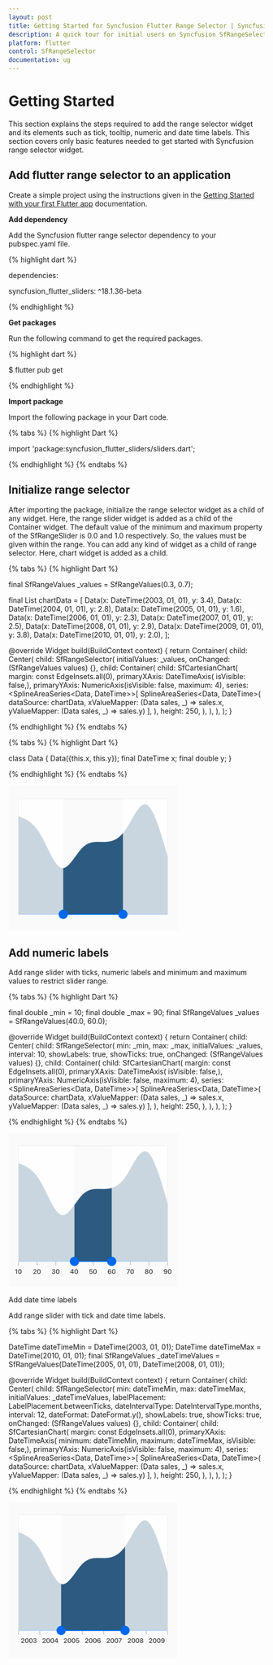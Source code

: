 ```yaml
---
layout: post
title: Getting Started for Syncfusion Flutter Range Selector | Syncfusion
description: A quick tour for initial users on Syncfusion SfRangeSelector for flutter platform
platform: flutter
control: SfRangeSelector
documentation: ug
---
```


# Getting Started
This section explains the steps required to add the range selector widget and its elements such as tick, tooltip, numeric and date time labels. This section covers only basic features needed to get started with Syncfusion range selector widget.

## Add flutter range selector to an application
Create a simple project using the instructions given in the [Getting Started with your first Flutter app](https://flutter.dev/docs/get-started/test-drive?tab=vscode#create-app) documentation.

**Add dependency**

Add the Syncfusion flutter range selector dependency to your pubspec.yaml file.

{% highlight dart %}

dependencies:

syncfusion_flutter_sliders: ^18.1.36-beta

{% endhighlight %}

**Get packages** 

Run the following command to get the required packages.

{% highlight dart %}

$ flutter pub get

{% endhighlight %}

**Import package**

Import the following package in your Dart code.

{% tabs %}
{% highlight Dart %}

import 'package:syncfusion_flutter_sliders/sliders.dart';

{% endhighlight %}
{% endtabs %}

## Initialize range selector

After importing the package, initialize the range selector widget as a child of any widget. Here, the range slider widget is added as a child of the Container widget. The default value of the minimum and maximum property of the SfRangeSlider is 0.0 and 1.0 respectively. So, the values must be given within the range. You can add any kind of widget as a child of range selector. Here, chart widget is added as a child.

{% tabs %}
{% highlight Dart %}

final SfRangeValues _values = SfRangeValues(0.3, 0.7);

final List<Data> chartData = <Data>[
  Data(x: DateTime(2003, 01, 01), y: 3.4),
  Data(x: DateTime(2004, 01, 01), y: 2.8),
  Data(x: DateTime(2005, 01, 01), y: 1.6),
  Data(x: DateTime(2006, 01, 01), y: 2.3),
  Data(x: DateTime(2007, 01, 01), y: 2.5),
  Data(x: DateTime(2008, 01, 01), y: 2.9),
  Data(x: DateTime(2009, 01, 01), y: 3.8),
  Data(x: DateTime(2010, 01, 01), y: 2.0),
];

@override
Widget build(BuildContext context) {
  return Container(
      child: Center(
        child: SfRangeSelector(
          initialValues: _values,
          onChanged: (SfRangeValues values) {},
          child: Container(
            child: SfCartesianChart(
              margin: const EdgeInsets.all(0),
              primaryXAxis: DateTimeAxis(
                isVisible: false,),
              primaryYAxis: NumericAxis(isVisible: false, maximum: 4),
              series: <SplineAreaSeries<Data, DateTime>>[
                SplineAreaSeries<Data, DateTime>(
                    dataSource: chartData,
                    xValueMapper: (Data sales, _) => sales.x,
                    yValueMapper: (Data sales, _) => sales.y)
              ],
            ),
            height: 250,
          ),
        ),
      ),
  );
}

{% endhighlight %}
{% endtabs %}

{% tabs %}
{% highlight Dart %}

class Data {
  Data({this.x, this.y});
  final DateTime x;
  final double y;
}

{% endhighlight %}
{% endtabs %}

![Default range selector](images/getting-started/default-range-selector.png)

## Add numeric labels

Add range slider with ticks, numeric labels and minimum and maximum values to restrict slider range.

{% tabs %}
{% highlight Dart %}

final double _min = 10;
final double _max = 90;
final SfRangeValues _values = SfRangeValues(40.0, 60.0);

@override
Widget build(BuildContext context) {
  return Container(
      child: Center(
        child: SfRangeSelector(
          min: _min,
          max: _max,
          initialValues: _values,
          interval: 10,
          showLabels: true,
          showTicks: true,
          onChanged: (SfRangeValues values) {},
          child: Container(
            child: SfCartesianChart(
              margin: const EdgeInsets.all(0),
              primaryXAxis: DateTimeAxis(
                isVisible: false,),
              primaryYAxis: NumericAxis(isVisible: false, maximum: 4),
              series: <SplineAreaSeries<Data, DateTime>>[
                SplineAreaSeries<Data, DateTime>(
                    dataSource: chartData,
                    xValueMapper: (Data sales, _) => sales.x,
                    yValueMapper: (Data sales, _) => sales.y)
              ],
            ),
            height: 250,
          ),
        ),
      ),
  );
}

{% endhighlight %}
{% endtabs %}

![Numeric range selector](images/getting-started/numeric-range-selector.png)

Add date time labels

Add range slider with tick and date time labels.

{% tabs %}
{% highlight Dart %}

DateTime dateTimeMin = DateTime(2003, 01, 01);
DateTime dateTimeMax = DateTime(2010, 01, 01);
final SfRangeValues _dateTimeValues = SfRangeValues(DateTime(2005, 01, 01), DateTime(2008, 01, 01));

@override
Widget build(BuildContext context) {
  return Container(
      child: Center(
        child: SfRangeSelector(
          min: dateTimeMin,
          max: dateTimeMax,
          initialValues: _dateTimeValues,
          labelPlacement: LabelPlacement.betweenTicks,
          dateIntervalType: DateIntervalType.months,
          interval: 12,
          dateFormat: DateFormat.y(),
          showLabels: true,
          showTicks: true,
          onChanged: (SfRangeValues values) {},
          child: Container(
            child: SfCartesianChart(
              margin: const EdgeInsets.all(0),
              primaryXAxis: DateTimeAxis(
                minimum: dateTimeMin,
                maximum: dateTimeMax,
                isVisible: false,),
              primaryYAxis: NumericAxis(isVisible: false, maximum: 4),
              series: <SplineAreaSeries<Data, DateTime>>[
                SplineAreaSeries<Data, DateTime>(
                    dataSource: chartData,
                    xValueMapper: (Data sales, _) => sales.x,
                    yValueMapper: (Data sales, _) => sales.y)
              ],
            ),
            height: 250,
          ),
        ),
      ),
  );
}

{% endhighlight %}
{% endtabs %}

![Date time range selector](images/getting-started/date-time-range-selector.png)
